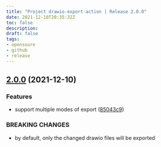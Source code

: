 ```yaml
---
title: "Project drawio-export-action | Release 2.0.0"
date: 2021-12-10T20:35:32Z
toc: false
description: 
draft: false
tags:
- opensoure
- github
- release
---
```

## [2.0.0](https://github.com/rlespinasse/drawio-export-action/compare/1.2.0...2.0.0) (2021-12-10)


### Features

* support multiple modes of export ([85043c9](https://github.com/rlespinasse/drawio-export-action/commit/85043c9e1b147a0b879cca73eafa82076d8aed27))


### BREAKING CHANGES

* by default, only the changed drawio files will  be exported



